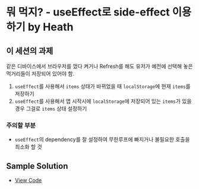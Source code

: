 # 뭐 먹지? - useEffect로 side-effect 이용하기 by Heath

## 이 세션의 과제

같은 디바이스에서 브라우저를 껐다 켜거나 Refresh를 해도 유저가 예전에 선택해 놓은 먹거리들이 저장되어 있어야 함.

1. `useEffect`를 사용해서 `items` 상태가 바뀌었을 때 `localStorage`에 현재 `items`를 저장하기
2. `useEffect`를 사용해서 앱 시작시에 `localStorage`에 저장되어 있는 `items`가 있을 경우 그걸로 `items` 상태 설정하기

### 주의할 부분
- `useEffect`의 dependency를 잘 설정하여 무한루프에 빠지거나 불필요한 호출을 최소화 할 것

## Sample Solution
- [View Code](https://github.com/heathryu/mo-mokji-web/commit/5c7f2755fe4bbc11eae4119ed8f860939ffbb512)
